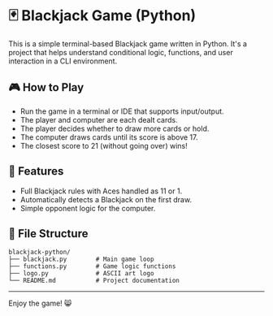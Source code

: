 # 🃏 Blackjack Game (Python)

This is a simple terminal-based Blackjack game written in Python. It's a project that helps understand conditional logic, functions, and user interaction in a CLI environment.

## 🎮 How to Play

- Run the game in a terminal or IDE that supports input/output.
- The player and computer are each dealt cards.
- The player decides whether to draw more cards or hold.
- The computer draws cards until its score is above 17.
- The closest score to 21 (without going over) wins!

## 🚀 Features

- Full Blackjack rules with Aces handled as 11 or 1.
- Automatically detects a Blackjack on the first draw.
- Simple opponent logic for the computer.

## 📂 File Structure

```
blackjack-python/
├── blackjack.py        # Main game loop
├── functions.py        # Game logic functions
├── logo.py             # ASCII art logo
└── README.md           # Project documentation
```
---

Enjoy the game! 😸
